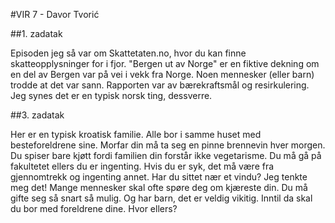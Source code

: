 #VIR 7 - Davor Tvorić

##1. zadatak

Episoden jeg så var om Skattetaten.no, hvor du kan finne skatteopplysninger for i fjor. "Bergen ut av Norge" er en fiktive dekning om en del av Bergen var på vei i vekk fra Norge. Noen mennesker (eller barn) trodde at det var sann. Rapporten var av bærekraftsmål og resirkulering. Jeg synes det er en typisk norsk ting, dessverre.

##3. zadatak

Her er en typisk kroatisk familie. Alle bor i samme huset med besteforeldrene sine. Morfar din må ta seg en pinne brennevin hver morgen. Du spiser bare kjøtt fordi familien din forstår ikke vegetarisme. Du må gå på fakultetet ellers du er ingenting. Hvis du er syk, det må være fra gjennomtrekk og ingenting annet. Har du sittet nær et vindu? Jeg tenkte meg det! Mange mennesker skal ofte spøre deg om kjæreste din. Du må gifte seg så snart så mulig. Og har barn, det er veldig vikitig. Inntil da skal du bor med foreldrene dine. Hvor ellers?